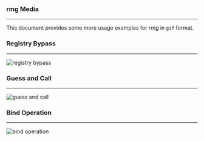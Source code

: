 ### rmg Media

----

This document provides some more usage examples for *rmg* in ``gif`` format.


### Registry Bypass

----

![registry bypass](https://tneitzel.eu/73201a92878c0aba7c3419b7403ab604/registry-bypass.gif)


### Guess and Call

----

![guess and call](https://tneitzel.eu/73201a92878c0aba7c3419b7403ab604/guess-and-call.gif)


### Bind Operation

----

![bind operation](https://tneitzel.eu/73201a92878c0aba7c3419b7403ab604/bind-operation.gif)
